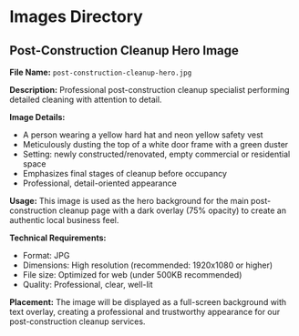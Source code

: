 # Images Directory

## Post-Construction Cleanup Hero Image

**File Name:** `post-construction-cleanup-hero.jpg`

**Description:** Professional post-construction cleanup specialist performing detailed cleaning with attention to detail.

**Image Details:**
- A person wearing a yellow hard hat and neon yellow safety vest
- Meticulously dusting the top of a white door frame with a green duster
- Setting: newly constructed/renovated, empty commercial or residential space
- Emphasizes final stages of cleanup before occupancy
- Professional, detail-oriented appearance

**Usage:** This image is used as the hero background for the main post-construction cleanup page with a dark overlay (75% opacity) to create an authentic local business feel.

**Technical Requirements:**
- Format: JPG
- Dimensions: High resolution (recommended: 1920x1080 or higher)
- File size: Optimized for web (under 500KB recommended)
- Quality: Professional, clear, well-lit

**Placement:** The image will be displayed as a full-screen background with text overlay, creating a professional and trustworthy appearance for our post-construction cleanup services.
